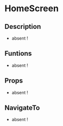 # HomeScreen

## Description

- absent !

## Funtions

- absent !

## Props

- absent !

## NavigateTo

- absent !